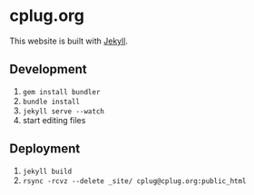 # cplug.org

This website is built with [Jekyll](http://jekyllrb.com/).

## Development

 1. `gem install bundler`
 2. `bundle install`
 3. `jekyll serve --watch`
 4. start editing files

## Deployment

 1. `jekyll build`
 2. `rsync -rcvz --delete _site/ cplug@cplug.org:public_html`
